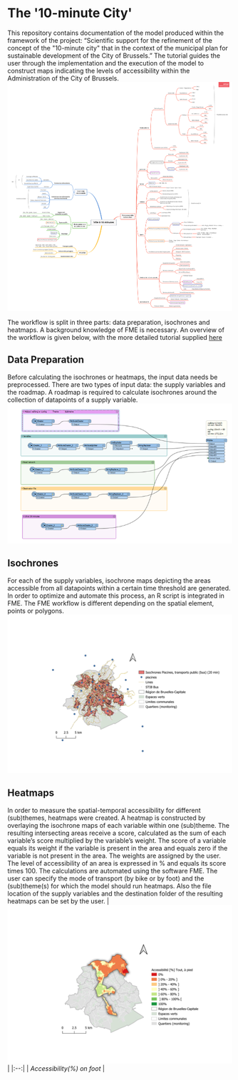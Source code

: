 # The '10-minute City'

This repository contains documentation of the model produced within the framework of the project: “Scientific support for the refinement of the concept of the "10-minute city" that in the context of the municipal plan for sustainable development of the City of Brussels.” The tutorial guides the user through the implementation and the execution of the model to construct maps indicating the levels of accessibility within the Administration of the City of Brussels. 
![alt text](https://github.com/sadl-kuleuven/10-minute-city/blob/main/assets/V10_pratique_brouillon.png)


The workflow is split in three parts: data preparation, isochrones and heatmaps. A background knowledge of FME is necessary. An overview of the workflow is given below, with the more detailed tutorial supplied [here](https://github.com/sadl-kuleuven/10-minute-city/blob/main/Tutorial%201.0.pdf)

## Data Preparation
Before calculating the isochrones or heatmaps, the input data needs be preprocessed. There are two types of input data: the supply variables and the roadmap. A roadmap is required to calculate isochrones around the collection of datapoints of a supply variable. 
![alt text](https://github.com/sadl-kuleuven/10-minute-city/blob/main/assets/isochrones%20calc.png)


## Isochrones
For each of the supply variables, isochrone maps depicting the areas accessible from all datapoints within a certain time threshold are generated. In order to optimize and automate this process, an R script is integrated in FME. The FME workflow is different depending on the spatial element, points or polygons. 
![alt text](https://github.com/sadl-kuleuven/10-minute-city/blob/main/assets/isochrones%20piscines.jpg)

## Heatmaps
In order to measure the spatial-temporal accessibility for different (sub)themes, heatmaps were created. A heatmap is constructed by overlaying the isochrone maps of each variable within one (sub)theme. The resulting intersecting areas receive a score, calculated as the sum of each variable’s score multiplied by the variable’s weight. The score of a variable equals its weight if the variable is present in the area and equals zero if the variable is not present in the area. The weights are assigned by the user. The level of accessibility of an area is expressed in % and equals its score times 100. The calculations are automated using the software FME. The user can specify the mode of transport (by bike or by foot) and the (sub)theme(s) for which the model should run heatmaps. Also the file location of the supply variables and the destination folder of the resulting heatmaps can be set by the user. 
| ![Accessibility in percentage, on foot](https://github.com/sadl-kuleuven/10-minute-city/blob/main/assets/heatmap%20analyse.jpg) | 
|:--:| 
| *Accessibility(%) on foot* |

